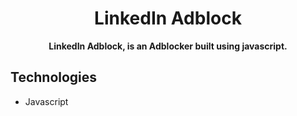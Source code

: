 <h1 align="center" style="font-weight: bold;"> LinkedIn Adblock</h1>


<p align="center">
    <b>LinkedIn Adblock, is an Adblocker built using javascript.</b>
</p>

<h2 id="technologies"> Technologies</h2>

- Javascript


